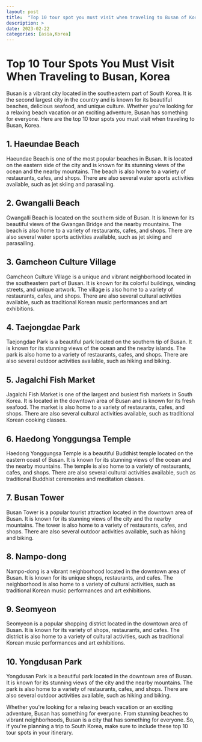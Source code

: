 ```yaml
---
layout: post
title:  "Top 10 tour spot you must visit when traveling to Busan of Korea"
description: >
date: 2023-02-22
categories: [asia,Korea]
---
```


# Top 10 Tour Spots You Must Visit When Traveling to Busan, Korea
Busan is a vibrant city located in the southeastern part of South Korea. It is the second largest city in the country and is known for its beautiful beaches, delicious seafood, and unique culture. Whether you're looking for a relaxing beach vacation or an exciting adventure, Busan has something for everyone. Here are the top 10 tour spots you must visit when traveling to Busan, Korea. 

## 1. Haeundae Beach
Haeundae Beach is one of the most popular beaches in Busan. It is located on the eastern side of the city and is known for its stunning views of the ocean and the nearby mountains. The beach is also home to a variety of restaurants, cafes, and shops. There are also several water sports activities available, such as jet skiing and parasailing. 

## 2. Gwangalli Beach
Gwangalli Beach is located on the southern side of Busan. It is known for its beautiful views of the Gwangan Bridge and the nearby mountains. The beach is also home to a variety of restaurants, cafes, and shops. There are also several water sports activities available, such as jet skiing and parasailing. 

## 3. Gamcheon Culture Village
Gamcheon Culture Village is a unique and vibrant neighborhood located in the southeastern part of Busan. It is known for its colorful buildings, winding streets, and unique artwork. The village is also home to a variety of restaurants, cafes, and shops. There are also several cultural activities available, such as traditional Korean music performances and art exhibitions. 

## 4. Taejongdae Park
Taejongdae Park is a beautiful park located on the southern tip of Busan. It is known for its stunning views of the ocean and the nearby islands. The park is also home to a variety of restaurants, cafes, and shops. There are also several outdoor activities available, such as hiking and biking. 

## 5. Jagalchi Fish Market
Jagalchi Fish Market is one of the largest and busiest fish markets in South Korea. It is located in the downtown area of Busan and is known for its fresh seafood. The market is also home to a variety of restaurants, cafes, and shops. There are also several cultural activities available, such as traditional Korean cooking classes. 

## 6. Haedong Yonggungsa Temple
Haedong Yonggungsa Temple is a beautiful Buddhist temple located on the eastern coast of Busan. It is known for its stunning views of the ocean and the nearby mountains. The temple is also home to a variety of restaurants, cafes, and shops. There are also several cultural activities available, such as traditional Buddhist ceremonies and meditation classes. 

## 7. Busan Tower
Busan Tower is a popular tourist attraction located in the downtown area of Busan. It is known for its stunning views of the city and the nearby mountains. The tower is also home to a variety of restaurants, cafes, and shops. There are also several outdoor activities available, such as hiking and biking. 

## 8. Nampo-dong
Nampo-dong is a vibrant neighborhood located in the downtown area of Busan. It is known for its unique shops, restaurants, and cafes. The neighborhood is also home to a variety of cultural activities, such as traditional Korean music performances and art exhibitions. 

## 9. Seomyeon
Seomyeon is a popular shopping district located in the downtown area of Busan. It is known for its variety of shops, restaurants, and cafes. The district is also home to a variety of cultural activities, such as traditional Korean music performances and art exhibitions. 

## 10. Yongdusan Park
Yongdusan Park is a beautiful park located in the downtown area of Busan. It is known for its stunning views of the city and the nearby mountains. The park is also home to a variety of restaurants, cafes, and shops. There are also several outdoor activities available, such as hiking and biking. 

Whether you're looking for a relaxing beach vacation or an exciting adventure, Busan has something for everyone. From stunning beaches to vibrant neighborhoods, Busan is a city that has something for everyone. So, if you're planning a trip to South Korea, make sure to include these top 10 tour spots in your itinerary. 
